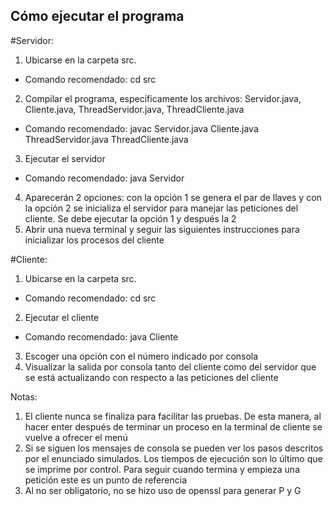 ## Cómo ejecutar el programa 

#Servidor:
1. Ubicarse en la carpeta src.
- Comando recomendado: cd src
2. Compilar el programa, específicamente los archivos: Servidor.java, Cliente.java, ThreadServidor.java, ThreadCliente.java
- Comando recomendado: javac Servidor.java Cliente.java ThreadServidor.java ThreadCliente.java
3. Ejecutar el servidor
- Comando recomendado: java Servidor
4. Aparecerán 2 opciones: con la opción 1 se genera el par de llaves y con la opción 2 se inicializa el servidor para manejar las peticiones del cliente. Se debe ejecutar la opción 1 y después la 2
5. Abrir una nueva terminal y seguir las siguientes instrucciones para inicializar los procesos del cliente

#Cliente:
1. Ubicarse en la carpeta src.
- Comando recomendado: cd src
2. Ejecutar el cliente
- Comando recomendado: java Cliente
3. Escoger una opción con el número indicado por consola
4. Visualizar la salida por consola tanto del cliente como del servidor que se está actualizando con respecto a las peticiones del cliente

Notas:
1. El cliente nunca se finaliza para facilitar las pruebas. De esta manera, al hacer enter después de terminar un proceso en la terminal de cliente se vuelve a ofrecer el menú
2. Si se siguen los mensajes de consola se pueden ver los pasos descritos por el enunciado simulados. Los tiempos de ejecución son lo último que se imprime por control. Para seguir cuando termina y empieza una petición este es un punto de referencia
3. Al no ser obligatorio, no se hizo uso de openssl para generar P y G